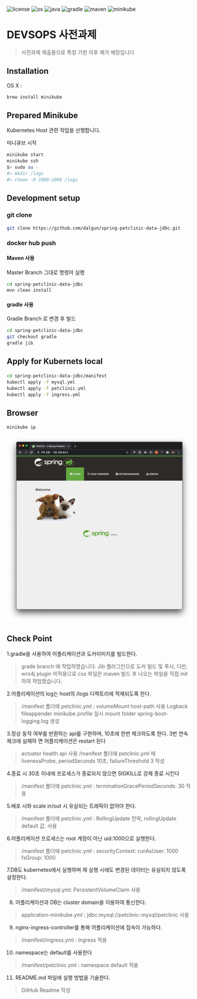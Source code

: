 ![license](https://img.shields.io/github/license/dalgun/spring-petclinic-data-jdbc)
![os](https://img.shields.io/badge/os-mac-blueviolet)
![java](https://img.shields.io/badge/java-1.8-red)
![gradle](https://img.shields.io/badge/gradle-6.5-blue)
![maven](https://img.shields.io/badge/maven-3.5.4-yellow)
![minikube](https://img.shields.io/badge/minikube-1.11.0-important)
# DEVSOPS 사전과제
> 사전과제 제출용으로  특정 기한 이후 제거 예정입니다

## Installation

OS X :

```sh
brew install minikube
```


## Prepared Minikube

Kubernetes Host 관련 작업을 선행합니다.

미니큐브 시작

```sh
minikube start
minikube ssh
$> sudo su -
#> mkdir /logs
#> chown -R 1000:1000 /logs
```


## Development setup

### git clone


```sh
git clone https://github.com/dalgun/spring-petclinic-data-jdbc.git
```

### docker hub push
#### Maven 사용 

Master Branch 그대로 명령어 실행

```sh
cd spring-petclinic-data-jdbc
mvn clean install
```

#### gradle 사용

Gradle Branch 로 변경 후 빌드

```sh
cd spring-petclinic-data-jdbc
git checkout gradle
gradle jib
```

## Apply for Kubernets local
```sh
cd spring-petclinic-data-jdbc/manifest
kubectl apply -f mysql.yml
kubectl apply -f petclinic.yml
kubectl apply -f ingress.yml
```

## Browser
```sh
minikube ip
```

![](complete.png)

## Check Point
1.gradle을 사용하여 어플리케이션과 도커이미지를 빌드한다.
> grade branch 에 작업하였습니다.
Jib 플러그인으로 도커 빌드 및 푸시,
다만, wro4j plugin 미적용으로 css 파일은 maven 빌드 후 나오는 파일을 직접 init 하여 작업했습니다.


2.어플리케이션의 log는 host의 /logs 디렉토리에 적재되도록 한다.
> /manifest 폴더에 petclinic.yml : volumeMount host-path 사용
  Logback fileappender minikube profile 일시 mount folder spring-boot-logging.log 생성


3.정상 동작 여부를 반환하는 api를 구현하며, 10초에 한번 체크하도록 한다. 3번 연속 체크에 실패하 면 어플리케이션은 restart 된다
> actuator health api 사용
    /manifest 폴더에 petclinic.yml 에 livenessProbe, periodSeconds 10초, failureThreshold 3 작성

4.종료 시 30초 이내에 프로세스가 종료되지 않으면 SIGKILL로 강제 종료 시킨다
> /manifest 폴더에 petclinic.yml : terminationGracePeriodSeconds: 30 적용


5.배포 시와 scale in/out 시 유실되는 트래픽이 없어야 한다.
>  /manifest 폴더에 petclinic.yml : RollingUpdate 전략, rollingUpdate default 값. 사용

6.어플리케이션 프로세스는 root 계정이 아닌 uid:1000으로 실행한다.
>  /manifest 폴더에 petclinic.yml  : 
 securityContext:
    runAsUser: 1000
    fsGroup: 1000

7.DB도 kubernetes에서 실행하며 재 실행 시에도 변경된 데이터는 유실되지 않도록 설정한다.
> /manifest/mysql.yml: PersistentVolumeClaim 사용

8. 어플리케이션과 DB는 cluster domain을 이용하여 통신한다.
> application-minikube.yml : jdbc:mysql://petclinic-mysql/petclinic 사용

9. nginx-ingress-controller를 통해 어플리케이션에 접속이 가능하다.
> /manifest/ingress.yml : ingress 적용

10. namespace는 default를 사용한다
> /manifest/petclinic.yml : namespace default 적용

11. README.md 파일에 실행 방법을 기술한다.
> GitHub Readme 작성


